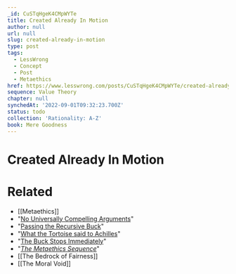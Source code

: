 ```yaml
---
_id: CuSTqHgeK4CMpWYTe
title: Created Already In Motion
author: null
url: null
slug: created-already-in-motion
type: post
tags:
  - LessWrong
  - Concept
  - Post
  - Metaethics
href: https://www.lesswrong.com/posts/CuSTqHgeK4CMpWYTe/created-already-in-motion
sequence: Value Theory
chapter: null
synchedAt: '2022-09-01T09:32:23.700Z'
status: todo
collection: 'Rationality: A-Z'
book: Mere Goodness
---
```


# Created Already In Motion


# Related

- [[Metaethics]]
- "[No Universally Compelling Arguments](http://www.overcomingbias.com/2008/06/no-universally.html)"
- "[Passing the Recursive Buck](http://www.overcomingbias.com/2008/06/pass-recursive.html)"
- "[What the Tortoise said to Achilles](http://www.ditext.com/carroll/tortoise.html)"
- "[The Buck Stops Immediately](http://www.overcomingbias.com/2008/06/causality-and-r.html)"
- "[_The Metaethics Sequence_](http://wiki.lesswrong.com/wiki/Metaethics_sequence)"
- [[The Bedrock of Fairness]]
- [[The Moral Void]]